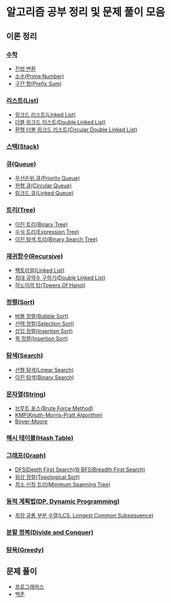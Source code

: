 # 알고리즘 공부 정리 및 문제 풀이 모음

## 이론 정리

### [수학](https://github.com/JeHeeYu/Algorithm/tree/main/Math)
<ul>
  <li><a href="https://github.com/JeHeeYu/Algorithm/tree/main/Math/%EC%A7%84%EB%B2%95%20%EB%B3%80%ED%99%98" target="_blank">진법 변환</li>
  <li><a href="https://github.com/JeHeeYu/Algorithm/tree/main/Math/Prime%20Number" target="_blank">소수(Prime Number)</li>
  <li><a href="https://github.com/JeHeeYu/Algorithm/tree/main/Math/%EA%B5%AC%EA%B0%84%20%ED%95%A9" target="_blank">구간 합(Prefix Sum)</li>
</ul>

### [리스트(List)](https://github.com/JeHeeYu/Algorithm/tree/main/List)
<ul>
  <li><a href="https://github.com/JeHeeYu/Algorithm/tree/main/List/Single%20Linked%20List" target="_blank">링크드 리스트(Linked List)</li>
  <li><a href="https://github.com/JeHeeYu/Algorithm/tree/main/List/Double%20Linked%20List" target="_blank">더블 링크드 리스트(Double Linked List)</li>
  <li><a href="https://github.com/JeHeeYu/Algorithm/tree/main/List/Circular%20Linked%20List" target="_blank">환형 더블 링크드 리스트(Circular Double Linked List)</li>
</ul>

### [스택(Stack)](https://github.com/JeHeeYu/Algorithm/tree/main/Stack)

### [큐(Queue)](https://github.com/JeHeeYu/Algorithm/tree/main/Queue)
<ul>
  <li><a href="https://github.com/JeHeeYu/Algorithm/tree/main/Queue/Priority%20Queue" target="_blank">우선순위 큐(Priority Queue)</li>
  <li><a href="https://github.com/JeHeeYu/Algorithm/tree/main/Queue/Circular%20Queue" target="_blank">원형 큐(Circular Queue)</li>
  <li><a href="https://github.com/JeHeeYu/Algorithm/blob/main/Queue/Linked%20Queue/LinkedQueue.c" target="_blank">링크드 큐(Linked Queue)</li>
</ul>

### [트리(Tree)](https://github.com/JeHeeYu/Algorithm/tree/main/Tree)
<ul>
  <li><a href="https://github.com/JeHeeYu/Algorithm/tree/main/Tree/Binary%20Tree" target="_blank">이진 트리(Binary Tree)</li>
  <li><a href="https://github.com/JeHeeYu/Algorithm/tree/main/Tree/Expression%20Tree" target="_blank">수식 트리(Expression Tree)</li>
  <li><a href="https://github.com/JeHeeYu/Algorithm/tree/main/Tree/Binary%20Search%20Tree" target="_blank">이진 탐색 트리(Binary Search Tree)</li>
</ul>

### [재귀함수(Recursive)](https://github.com/JeHeeYu/Algorithm/tree/main/Recursion)
<ul>
  <li><a href="https://github.com/JeHeeYu/Algorithm/blob/main/Recursion/Factorial.c" target="_blank">팩토리얼(Linked List)</li>
  <li><a href="https://github.com/JeHeeYu/Algorithm/blob/main/Recursion/Greatest_Common_Divisor.c" target="_blank">최대 공약수 구하기(Double Linked List)</li>
    <li><a href="https://github.com/JeHeeYu/Algorithm/tree/main/Recursion/Towers%20Of%20Hanoi" target="_blank">하노이의 탑(Towers Of Hanoi)</li>
</ul>

### [정렬(Sort)](https://github.com/JeHeeYu/Algorithm/tree/main/Sort)
<ul>
  <li><a href="https://github.com/JeHeeYu/Algorithm/tree/main/Sort/Bubble%20Sort" target="_blank">버블 정렬(Bubble Sort)</li>
  <li><a href="https://github.com/JeHeeYu/Algorithm/tree/main/Sort/Selection%20Sort" target="_blank">선택 정렬(Selection Sort)</li>
    <li><a href="https://github.com/JeHeeYu/Algorithm/tree/main/Sort/Insertion%20Sort" target="_blank">삽입 정렬(Insertion Sort)</li>
    <li><a href="https://github.com/JeHeeYu/Algorithm/tree/main/Sort/Quick%20Sort" target="_blank">퀵 정렬(Insertion Sort)</li>
</ul>

### [탐색(Search)](https://github.com/JeHeeYu/Algorithm/tree/main/Search)
<ul>
  <li><a href="https://github.com/JeHeeYu/Algorithm/tree/main/Search/Linear%20Search" target="_blank">선형 탐색(Linear Search)</li>
  <li><a href="https://github.com/JeHeeYu/Algorithm/tree/main/Search/Binary%20Search" target="_blank">이진 탐색(Binary Search)</li>
</ul>

### [문자열(String)](https://github.com/JeHeeYu/Algorithm/tree/main/String)
<ul>
  <li><a href="https://github.com/JeHeeYu/Algorithm/tree/main/String/Brute%20Force%20Method" target="_blank">브루트 포스(Brute Force Method)</li>
  <li><a href="https://github.com/JeHeeYu/Algorithm/tree/main/Sting/KMP" target="_blank">KMP(Knuth-Morris-Pratt Algorithm)</li>
  <li><a href="https://github.com/JeHeeYu/Algorithm/tree/main/String/Boyer-Moore" target="_blank">Boyer-Moore</li>
</ul>

### [해시 테이블(Hash Table)](https://github.com/JeHeeYu/Algorithm/tree/main/Hash%20Table)

### [그래프(Graph)](https://github.com/JeHeeYu/Algorithm/tree/main/Graph)
<ul>
  <li><a href="https://github.com/JeHeeYu/Algorithm/tree/main/Graph/DFS%20BFS" target="_blank">DFS(Depth First Search)와 BFS(Breadth First Search)</li>
  <li><a href="https://github.com/JeHeeYu/Algorithm/blob/main/Graph/Topological%20Sort" target="_blank">위상 정렬(Topological Sort)</li>
    <li><a href="https://github.com/JeHeeYu/Algorithm/tree/main/Graph/Minimum%20Spanning%20Tree" target="_blank">최소 신장 트리(Minimum Spanning Tree)</li>
</ul>

### [동적 계획법(DP, Dynamic Programming)](https://github.com/JeHeeYu/Algorithm/tree/main/Dynamic%20Programming)
- [최장 공통 부분 수열(LCS, Longest Common Subsequence)](https://github.com/JeHeeYu/Algorithm/tree/main/Dynamic%20Programming/%EC%B5%9C%EC%9E%A5%20%EA%B3%B5%ED%86%B5%20%EB%B6%80%EB%B6%84%20%EC%88%98%EC%97%B4(LCS,%20Longest%20Common%20Subsequence))

### [분할 정복(Divide and Conquer)](https://github.com/JeHeeYu/Algorithm/tree/main/Divide%20and%20Conquer)

### [탐욕(Greedy)](https://github.com/JeHeeYu/Algorithm/tree/main/Greedy)

## 문제 풀이
<ul>
  <li><a href="https://github.com/JeHeeYu/Algorithm/tree/main/%ED%94%84%EB%A1%9C%EA%B7%B8%EB%9E%98%EB%A8%B8%EC%8A%A4" target="_blank">프로그래머스</li>
  <li><a href="https://github.com/JeHeeYu/Algorithm/tree/main/%EB%B0%B1%EC%A4%80" target="_blank">백준</li>
</ul>
